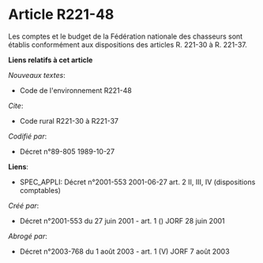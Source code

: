 # Article R221-48

Les comptes et le budget de la Fédération nationale des chasseurs sont établis conformément aux dispositions des articles R.
221-30 à R. 221-37.

**Liens relatifs à cet article**

_Nouveaux textes_:

  - Code de l'environnement R221-48

_Cite_:

  - Code rural R221-30 à R221-37

_Codifié par_:

  - Décret n°89-805 1989-10-27

**Liens**:

  - SPEC_APPLI: Décret n°2001-553 2001-06-27 art. 2 II, III, IV (dispositions comptables)

_Créé par_:

  - Décret n°2001-553 du 27 juin 2001 - art. 1 () JORF 28 juin 2001

_Abrogé par_:

  - Décret n°2003-768 du 1 août 2003 - art. 1 (V) JORF 7 août 2003
